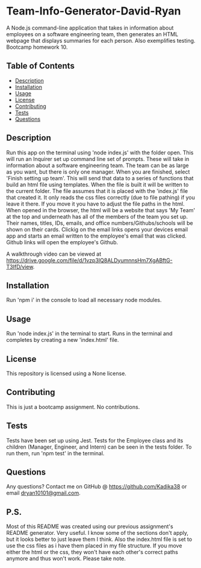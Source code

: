 # Team-Info-Generator-David-Ryan 
A Node.js command-line application that takes in information about employees on a software engineering team, then generates an HTML webpage that displays summaries for each person.  Also exemplifies testing.  Bootcamp homework 10.

## Table of Contents
* [Description](#general-description)
* [Installation](#installation)
* [Usage](#usage)
* [License](#license)
* [Contributing](#contributing)
* [Tests](#tests)
* [Questions](#questions)
    
    
## Description
Run this app on the terminal using 'node index.js' with the folder open.  This will run an Inquirer set up command line set of prompts.  These will take in information about a software engineering team.  The team can be as large as you want, but there is only one manager.  When you are finished, select 'Finish setting up team'.  This will send that data to a series of functions that build an html file using templates.  When the file is built it will be written to the current folder.  The file assumes that it is placed with the 'index.js' file that created it.  It only reads the css files correctly (due to file pathing) if you leave it there.  If you move it you have to adjust the file paths in the html.  When opened in the browser, the html will be a website that says 'My Team' at the top and underneath has all of the members of the team you set up.  Their names, titles, IDs, emails, and office numbers/Githubs/schools will be shown on their cards.  Clickig on the email links opens your devices email app and starts an email written to the employee's email that was clicked.  Github links will open the employee's Github.

A walkthrough video can be viewed at https://drive.google.com/file/d/1vzp3IQ8ALDyumnnsHm7XgABftG-T3IfD/view.


## Installation
Run 'npm i' in the console to load all necessary node modules.


## Usage
Run 'node index.js' in the terminal to start.  Runs in the terminal and completes by creating a new 'index.html' file.


## License
This repository is licensed using a None license.


## Contributing
This is just a bootcamp assignment.  No contributions.


## Tests
Tests have been set up using Jest.  Tests for the Employee class and its children (Manager, Engineer, and Intern) can be seen in the tests folder.  To run them, run 'npm test' in the terminal.


## Questions
Any questions?  Contact me on GitHub @ https://github.com/Kadika38 or email dryan10101@gmail.com.

## P.S.
Most of this README was created using our previous assignment's README generator.  Very useful.  I know some of the sections don't apply, but it looks better to just leave them I think.
Also the index.html file is set to use the css files as i have them placed in my file structure.  If you move either the html or the css, they won't have each other's correct paths anymore and thus won't work.  Please take note.